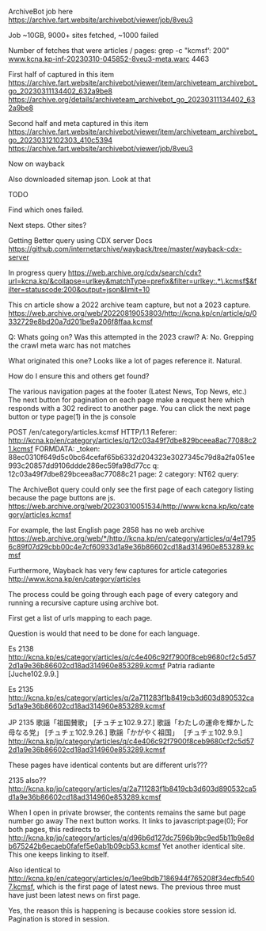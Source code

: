 ArchiveBot job here https://archive.fart.website/archivebot/viewer/job/8veu3

Job ~10GB, 9000+ sites fetched, ~1000 failed

Number of fetches that were articles / pages:
grep -c "kcmsf’: 200" www.kcna.kp-inf-20230310-045852-8veu3-meta.warc
4463

First half of captured in this item
https://archive.fart.website/archivebot/viewer/item/archiveteam_archivebot_go_20230311134402_632a9be8
https://archive.org/details/archiveteam_archivebot_go_20230311134402_632a9be8


Second half and meta captured in this item
https://archive.fart.website/archivebot/viewer/item/archiveteam_archivebot_go_20230312102303_410c5394
https://archive.fart.website/archivebot/viewer/job/8veu3



Now on wayback


Also downloaded sitemap json. Look at that




TODO

Find which ones failed.

Next steps. Other sites?





Getting Better query using CDX server Docs
https://github.com/internetarchive/wayback/tree/master/wayback-cdx-server

In progress query
https://web.archive.org/cdx/search/cdx?url=kcna.kp/&collapse=urlkey&matchType=prefix&filter=urlkey:.*\.kcmsf$&filter=statuscode:200&output=json&limit=10





This cn article show a 2022 archive team capture, but not a 2023 capture. https://web.archive.org/web/20220819053803/http://kcna.kp/cn/article/q/0332729e8bd20a7d201be9a206f8ffaa.kcmsf

Q: Whats going on? Was this attempted in the 2023 crawl?
A: No. Grepping the crawl meta warc has not matches

What originated this one?
Looks like a lot of pages reference it. Natural.



How do I ensure this and others get found?

The various navigation pages at the footer (Latest News, Top News, etc.)
The next button for pagination on each page make a request here which responds with a 302 redirect to another page. You can click the next page button or type page(1) in the js console

POST /en/category/articles.kcmsf HTTP/1.1
Referer: http://kcna.kp/en/category/articles/q/12c03a49f7dbe829bceea8ac77088c21.kcmsf
FORMDATA:
_token: 88ec0310f649d5c0bc64cefaf65b6332d204323e3027345c79d8a2fa051ee993c20857dd9106ddde286ec59fa98d77cc
q: 12c03a49f7dbe829bceea8ac77088c21
page: 2
category: NT62 query:    


The ArchiveBot query could only see the first page of each category listing because the page buttons are js.
https://web.archive.org/web/20230310051534/http://www.kcna.kp/kp/category/articles.kcmsf




For example, the last English page 2858 has no web archive https://web.archive.org/web/*/http://kcna.kp/en/category/articles/q/4e17956c89f07d29cbb00c4e7cf60933d1a9e36b86602cd18ad314960e853289.kcmsf


Furthermore, Wayback has very few captures for article categories http://www.kcna.kp/en/category/articles

The process could be going through each page of every category and running a recursive capture using archive bot.

First get a list of urls mapping to each page.

Question is would that need to be done for each language.

Es
2138
http://kcna.kp/es/category/articles/q/c4e406c92f7900f8ceb9680cf2c5d572d1a9e36b86602cd18ad314960e853289.kcmsf
Patria radiante [Juche102.9.9.]



Es
2135
http://kcna.kp/es/category/articles/q/2a711283f1b8419cb3d603d890532ca5d1a9e36b86602cd18ad314960e853289.kcmsf



JP
2135
歌謡「祖国賛歌」 [チュチェ102.9.27.]
歌謡「わたしの運命を輝かした母なる党」 [チュチェ102.9.26.]
歌謡「かがやく祖国」　 [チュチェ102.9.9.]
http://kcna.kp/jp/category/articles/q/c4e406c92f7900f8ceb9680cf2c5d572d1a9e36b86602cd18ad314960e853289.kcmsf

These pages have identical contents but are different urls???

2135 also??
http://kcna.kp/jp/category/articles/q/2a711283f1b8419cb3d603d890532ca5d1a9e36b86602cd18ad314960e853289.kcmsf

When I open in private browser, the contents remains the same but page number go away
The next button works. It links to javascript:page(0);
For both pages, this redirects to http://kcna.kp/jp/category/articles/q/d96b6d127dc7596b9bc9ed5b11b9e8db675242b6ecaeb0fafef5e0ab1b09cb53.kcmsf
Yet another identical site. This one keeps linking to itself.

Also identical to http://kcna.kp/en/category/articles/q/1ee9bdb7186944f765208f34ecfb5407.kcmsf, which is the first page of latest news.
The previous three must have just been latest news on first page.

Yes, the reason this is happening is because cookies store session id. Pagination is stored in session.
